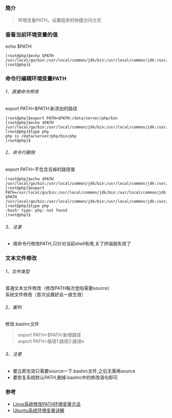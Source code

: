 ### 简介
>环境变量PATH，设置程序的快捷访问方式


### 查看当前环境变量的值

echo $PATH

    [root@php]$echo $PATH
    /usr/local/go/bin:/usr/local/common/jdk/bin:/usr/local/common/jdk:/usr/local/sbin:/usr/local/bin:/usr/sbin:/usr/bin:/root/bin:/data/server/git/bin:/root/bin:/root/bin
    [root@php]$


### 命令行编辑环境变量PATH

###### 1、直接命令修改

export PATH=$PATH:新添加的路径

    [root@php]$export PATH=$PATH:/data/server/php/bin
    [root@php]$echo $PATH
    /usr/local/go/bin:/usr/local/common/jdk/bin:/usr/local/common/jdk:/usr/local/sbin:/usr/local/bin:/usr/sbin:/usr/bin:/root/bin:/data/server/git/bin:/root/bin:/root/bin:/data/server/php/bin
    [root@php]$type php
    php is /data/server/php/bin/php
    [root@php]$



###### 2、命令行删除

export PATH=不包含去掉的路径值

    [root@php]$echo $PATH
    /usr/local/go/bin:/usr/local/common/jdk/bin:/usr/local/common/jdk:/usr/local/sbin:/usr/local/bin:/usr/sbin:/usr/bin:/root/bin:/data/server/git/bin:/root/bin:/root/bin:/data/server/php/bin
    [root@php]$export PATH=/usr/local/go/bin:/usr/local/common/jdk/bin:/usr/local/common/jdk:/usr/local/sbin:/usr/local/bin:/usr/sbin:/usr/bin:/root/bin:/data/server/git/bin:/root/bin:/root/bin[root@php]$echo $PATH
    /usr/local/go/bin:/usr/local/common/jdk/bin:/usr/local/common/jdk:/usr/local/sbin:/usr/local/bin:/usr/sbin:/usr/bin:/root/bin:/data/server/git/bin:/root/bin:/root/bin
    [root@php]$type php
    -bash: type: php: not found
    [root@php]$


###### 3、注意

 - 用命令行修改PATH,只针对当前shell有用,关了终端就失效了

### 文本文件修改

###### 1、文件类型

普通文本文件修改（修改PATH每次登陆需要source）  
系统文件修改（首次设置好会一直生效）

###### 2、案列

修改.bashrc文件
>export PATH=$PATH:新增路径  
export PATH=路径1:路径2:路径n


###### 3、注意
 - 要立即生效只需要source一下.bashrc文件,之后无需再source
 - 要恢复系统默认PATH,删掉.bashrc中的修改语句即可

### 参考

  - [Linux系统修改PATH环境变量方法](https://www.cnblogs.com/cursorhu/p/5806596.html)
  - [Ubuntu系统环境变量详解](https://blog.csdn.net/netwalk/article/details/9455893)
